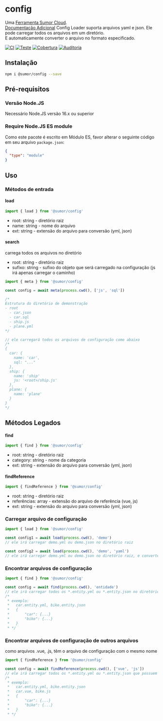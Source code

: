 # config

Uma [Ferramenta Sumor Cloud](https://sumor.cloud).  
[Documentação Adicional](https://sumor.cloud/config)
Config Loader suporta arquivos yaml e json. Ele pode carregar todos os arquivos em um diretório.  
E automaticamente converter o arquivo no formato especificado.

[![CI](https://github.com/sumor-cloud/config/actions/workflows/ci.yml/badge.svg)](https://github.com/sumor-cloud/config/actions/workflows/ci.yml)
[![Teste](https://github.com/sumor-cloud/config/actions/workflows/ut.yml/badge.svg)](https://github.com/sumor-cloud/config/actions/workflows/ut.yml)
[![Cobertura](https://github.com/sumor-cloud/config/actions/workflows/coverage.yml/badge.svg)](https://github.com/sumor-cloud/config/actions/workflows/coverage.yml)
[![Auditoria](https://github.com/sumor-cloud/config/actions/workflows/audit.yml/badge.svg)](https://github.com/sumor-cloud/config/actions/workflows/audit.yml)

## Instalação

```bash
npm i @sumor/config --save
```

## Pré-requisitos

### Versão Node.JS

Necessário Node.JS versão 16.x ou superior

### Require Node.JS ES module

Como este pacote é escrito em Módulo ES,
favor alterar o seguinte código em seu arquivo `package.json`:

```json
{
  "type": "module"
}
```

## Uso

### Métodos de entrada

#### load

```js
import { load } from '@sumor/config'
```

- root: string - diretório raiz
- name: string - nome do arquivo
- ext: string - extensão do arquivo para conversão (yml, json)

#### search

carrega todos os arquivos no diretório

- root: string - diretório raiz
- sufixo: string - sufixo do objeto que será carregado na configuração (js irá apenas carregar o caminho)

```js
import { meta } from '@sumor/config'

const config = await meta(process.cwd(), ['js', 'sql'])

/*
Estrutura do diretório de demonstração
- root
  - car.json
  - car.sql
  - ship.js
  - plane.yml
*/

// ele carregará todos os arquivos de configuração como abaixo
/*
{
  car: {
    name: 'car',
    sql: "..."
  },
  ship: {
    name: 'ship'
    js: '<root>/ship.js'
  },
  plane: {
    name: 'plane'
  }
}
*/
```

## Métodos Legados

#### find

```js
import { find } from '@sumor/config'
```

- root: string - diretório raiz
- category: string - nome da categoria
- ext: string - extensão do arquivo para conversão (yml, json)

#### findReference

```js
import { findReference } from '@sumor/config'
```

- root: string - diretório raiz
- referências: array - extensão do arquivo de referência (vue, js)
- ext: string - extensão do arquivo para conversão (yml, json)

### Carregar arquivo de configuração

```javascript
import { load } from '@sumor/config'

const config1 = await load(process.cwd(), 'demo')
// ele irá carregar demo.yml ou demo.json no diretório raiz

const config2 = await load(process.cwd(), 'demo', 'yaml')
// ele irá carregar demo.yml ou demo.json no diretório raiz, e convertê-lo para um arquivo no formato yaml
```

### Encontrar arquivos de configuração

```javascript
import { find } from '@sumor/config'

const config = await find(process.cwd(), 'entidade')
// ele irá carregar todos os *.entity.yml ou *.entity.json no diretório raiz
/*
 * exemplo:
 *   car.entity.yml, bike.entity.json
 *   {
 *       "car": {...}
 *       "bike": {...}
 *   }
 * */
```

### Encontrar arquivos de configuração de outros arquivos

como arquivos .vue, .js, têm o arquivo de configuração com o mesmo nome

```javascript
import { findReference } from '@sumor/config'

const config = await findReference(process.cwd(), ['vue', 'js'])
// ele irá carregar todos os *.entity.yml ou *.entity.json que possuem o mesmo nome do *.vue ou *.js no diretório raiz
/*
 * exemplo:
 *   car.entity.yml, bike.entity.json
 *   car.vue, bike.js
 *   {
 *       "car": {...}
 *       "bike": {...}
 *   }
 * */
```
